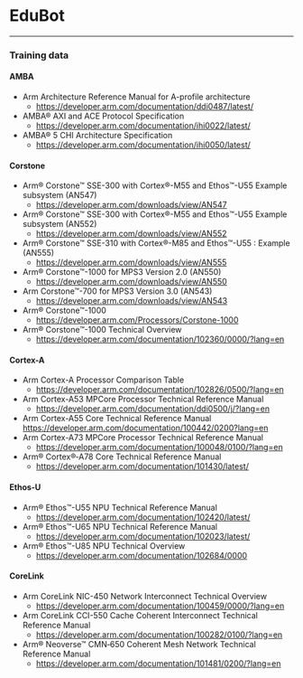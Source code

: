 # EduBot

---
### Training data

#### AMBA
* Arm Architecture Reference Manual for A-profile architecture
  * https://developer.arm.com/documentation/ddi0487/latest/
* AMBA® AXI and ACE Protocol Specification
  * https://developer.arm.com/documentation/ihi0022/latest/
* AMBA® 5 CHI Architecture Specification
  * https://developer.arm.com/documentation/ihi0050/latest/

#### Corstone
* Arm® Corstone™ SSE-300 with Cortex®-M55 and Ethos™-U55 Example subsystem (AN547)
  * https://developer.arm.com/downloads/view/AN547
* Arm® Corstone™ SSE-300 with Cortex®-M55 and Ethos™-U55 Example subsystem (AN552)
  * https://developer.arm.com/downloads/view/AN552
* Arm® Corstone™ SSE-310 with Cortex®-M85 and Ethos™-U55 : Example (AN555)
  * https://developer.arm.com/downloads/view/AN555
* Arm® Corstone™-1000 for MPS3 Version 2.0 (AN550)
  * https://developer.arm.com/downloads/view/AN550
* Arm Corstone™-700 for MPS3 Version 3.0 (AN543)
  * https://developer.arm.com/downloads/view/AN543
* Arm® Corstone™-1000
  * https://developer.arm.com/Processors/Corstone-1000
* Arm® Corstone™-1000 Technical Overview
  * https://developer.arm.com/documentation/102360/0000/?lang=en

#### Cortex-A
* Arm Cortex-A Processor Comparison Table
  * https://developer.arm.com/documentation/102826/0500/?lang=en
* Arm Cortex-A53 MPCore Processor Technical Reference Manual
  * https://developer.arm.com/documentation/ddi0500/j/?lang=en
* Arm Cortex-A55 Core Technical Reference Manual
https://developer.arm.com/documentation/100442/0200?lang=en
* Arm Cortex-A73 MPCore Processor Technical Reference Manual
  * https://developer.arm.com/documentation/100048/0100/?lang=en
* Arm® Cortex®‑A78 Core Technical Reference Manual
  * https://developer.arm.com/documentation/101430/latest/

#### Ethos-U
* Arm® Ethos™-U55 NPU Technical Reference Manual
  * https://developer.arm.com/documentation/102420/latest/
* Arm® Ethos™-U65 NPU Technical Reference Manual
  * https://developer.arm.com/documentation/102023/latest/
* Arm® Ethos™-U85 NPU Technical Overview
  * https://developer.arm.com/documentation/102684/0000

#### CoreLink
* Arm CoreLink NIC-450 Network Interconnect Technical Overview
  * https://developer.arm.com/documentation/100459/0000/?lang=en
* Arm CoreLink CCI-550 Cache Coherent Interconnect Technical Reference Manual
  * https://developer.arm.com/documentation/100282/0100/?lang=en
* Arm® Neoverse™ CMN‑650 Coherent Mesh Network Technical Reference Manual
  * https://developer.arm.com/documentation/101481/0200/?lang=en
 
  
